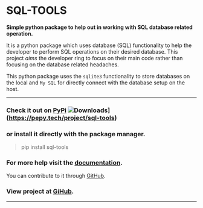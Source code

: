 # SQL-TOOLS

**Simple python package to help out in working with SQL database related operation.**

It is a python package which uses database (SQL) functionality to help the developer to perform SQL operations on their desired database. This project _aims_ the developer ring to focus on their main code rather than focusing on the database related headaches.

This python package uses the ```sqlite3``` functionality to store databases on the local and ```My SQL``` for directly connect with the database setup on the host.

---

<!-- ### Check it out on [PyPi]("https://pypi.org/project/sql-tools/", "SQL TOOLS"). -->
### Check it out on <a href="https://pypi.org/project/sql-tools">PyPi</a>  ![Downloads](https://pepy.tech/badge/sql-tools)](https://pepy.tech/project/sql-tools)

### or install it directly with the package manager.

> pip install sql-tools

### For more help visit the <a href="https://github.com/yogesh-aggarwal/sql-tools-lib/wiki">documentation</a>.

You can contribute to it through <a href="https://github.com/yogesh-aggarwal/sql-tools-lib">GitHub</a>.
### View project at <a href="https://github.com/users/yogesh-aggarwal/projects/2">GiHub</a>.
---
